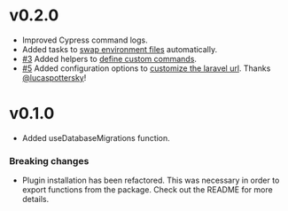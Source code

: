 # v0.2.0

- Improved Cypress command logs.
- Added tasks to [swap environment files](https://github.com/NoelDeMartin/cypress-laravel/tree/v0.2.0#swapping-env-files) automatically.
- [#3](https://github.com/NoelDeMartin/cypress-laravel/issues/3) Added helpers to [define custom commands](https://github.com/NoelDeMartin/cypress-laravel/tree/v0.2.0#define-your-own-commands).
- [#5](https://github.com/NoelDeMartin/cypress-laravel/issues/5) Added configuration options to [customize the laravel url](https://github.com/NoelDeMartin/cypress-laravel/tree/v0.2.0#custom-laravel-url). Thanks [@lucaspottersky](https://github.com/lucaspottersky)!

# v0.1.0

- Added useDatabaseMigrations function.

### Breaking changes

- Plugin installation has been refactored. This was necessary in order to export functions from the package. Check out the README for more details.
